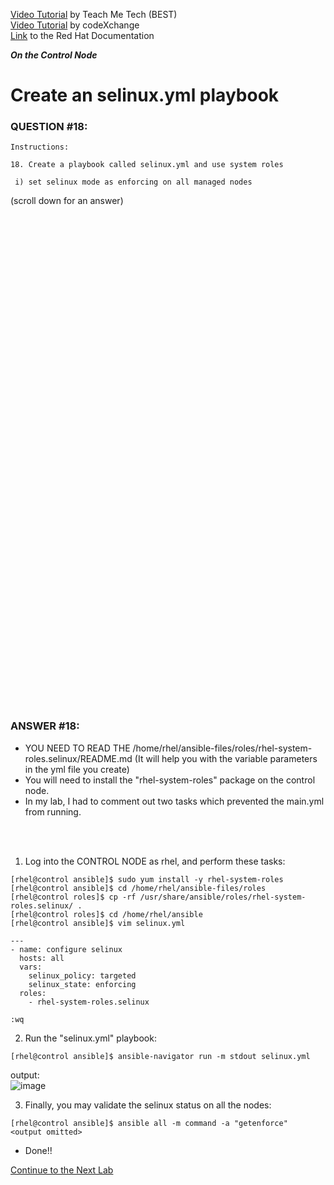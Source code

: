 <a href="https://www.youtube.com/watch?v=7fb98SMGOcw&list=PLYB6dfdhWDePZf4fd4YgGGtSX_vHKv5vz&index=9">Video Tutorial</a> by Teach Me Tech (BEST) \
<a href="https://www.youtube.com/watch?v=2u1eNdrGhjE&list=PLL_setXLS0tiYMipvQI4oUGkJwhOhn42J&index=18">Video Tutorial</a> by codeXchange \
<a href="https://docs.redhat.com/en/documentation/red_hat_enterprise_linux/9/html/automating_system_administration_by_using_rhel_system_roles/configuring-selinux-using-system-roles_automating-system-administration-by-using-rhel-system-roles#using-the-selinux-system-role-to-apply-selinux-settings-on-multiple-systems_configuring-selinux-using-system-roles">Link</a> to the Red Hat Documentation

***On the Control Node***

# Create an selinux.yml playbook
### QUESTION #18:
```
Instructions:

18. Create a playbook called selinux.yml and use system roles

 i) set selinux mode as enforcing on all managed nodes
```

(scroll down for an answer)
<br/><br/><br/><br/><br/><br/><br/><br/><br/><br/><br/><br/><br/><br/><br/><br/><br/><br/><br/><br/><br/><br/><br/><br/>
<br/><br/><br/><br/><br/><br/><br/><br/><br/><br/><br/><br/><br/><br/><br/><br/><br/><br/><br/><br/><br/><br/><br/><br/>

### ANSWER #18:
- YOU NEED TO READ THE /home/rhel/ansible-files/roles/rhel-system-roles.selinux/README.md
(It will help you with the variable parameters in the yml file you create)
- You will need to install the "rhel-system-roles" package on the control node.
- In my lab, I had to comment out two tasks which prevented the main.yml from running.

</br></br>
1) Log into the CONTROL NODE as rhel, and perform these tasks:
```
[rhel@control ansible]$ sudo yum install -y rhel-system-roles
[rhel@control ansible]$ cd /home/rhel/ansible-files/roles
[rhel@control roles]$ cp -rf /usr/share/ansible/roles/rhel-system-roles.selinux/ .
[rhel@control roles]$ cd /home/rhel/ansible
[rhel@control ansible]$ vim selinux.yml

---
- name: configure selinux
  hosts: all
  vars:
    selinux_policy: targeted
    selinux_state: enforcing
  roles:
    - rhel-system-roles.selinux

:wq
```

2) Run the "selinux.yml" playbook:
```
[rhel@control ansible]$ ansible-navigator run -m stdout selinux.yml
```
output: \
![image](https://github.com/user-attachments/assets/7159724d-26e6-452b-87a1-333c4fc77023)

3) Finally, you may validate the selinux status on all the nodes:
```
[rhel@control ansible]$ ansible all -m command -a "getenforce"
<output omitted>
```

* Done!!

[Continue to the Next Lab](19_target_yml(EASY).md)
